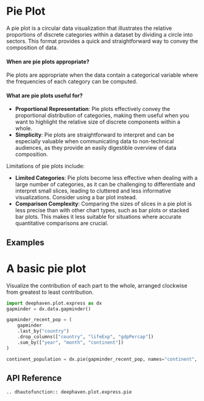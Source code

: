 # Pie Plot

A pie plot is a circular data visualization that illustrates the relative proportions of discrete categories within a dataset by dividing a circle into sectors. This format provides a quick and straightforward way to convey the composition of data.

#### When are pie plots appropriate?

Pie plots are appropriate when the data contain a categorical variable where the frequencies of each category can be computed.

#### What are pie plots useful for?

- **Proportional Representation**: Pie plots effectively convey the proportional distribution of categories, making them useful when you want to highlight the relative size of discrete components within a whole.
- **Simplicity**: Pie plots are straightforward to interpret and can be especially valuable when communicating data to non-technical audiences, as they provide an easily digestible overview of data composition.

Limitations of pie plots include:

- **Limited Categories**: Pie plots become less effective when dealing with a large number of categories, as it can be challenging to differentiate and interpret small slices, leading to cluttered and less informative visualizations. Consider using a bar plot instead.
- **Comparison Complexity**: Comparing the sizes of slices in a pie plot is less precise than with other chart types, such as bar plots or stacked bar plots. This makes it less suitable for situations where accurate quantitative comparisons are crucial.

## Examples

# A basic pie plot

Visualize the contribution of each part to the whole, arranged clockwise from greatest to least contribution.

```python order=continent_population,gapminder_recent_pop,gapminder
import deephaven.plot.express as dx
gapminder = dx.data.gapminder()

gapminder_recent_pop = (
    gapminder
    .last_by("country")
    .drop_columns(["country", "lifeExp", "gdpPercap"])
    .sum_by(["year", "month", "continent"])
)

continent_population = dx.pie(gapminder_recent_pop, names="continent", values="pop")
```

## API Reference
```{eval-rst}
.. dhautofunction:: deephaven.plot.express.pie
```
